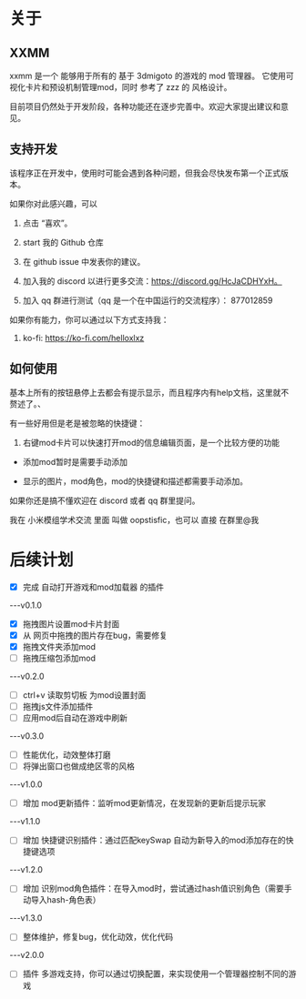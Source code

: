 # 关于

## XXMM

xxmm 是一个 能够用于所有的 基于 3dmigoto 的游戏的 mod 管理器。
它使用可视化卡片和预设机制管理mod，同时 参考了 zzz 的 风格设计。

目前项目仍然处于开发阶段，各种功能还在逐步完善中。欢迎大家提出建议和意见。

## 支持开发

该程序正在开发中，使用时可能会遇到各种问题，但我会尽快发布第一个正式版本。

如果你对此感兴趣，可以

1. 点击 “喜欢”。

2. start 我的 Github 仓库

3. 在 github issue 中发表你的建议。

4. 加入我的 discord 以进行更多交流：https://discord.gg/HcJaCDHYxH。

5. 加入 qq 群进行测试（qq 是一个在中国运行的交流程序）： 877012859

如果你有能力，你可以通过以下方式支持我：

1. ko-fi: https://ko-fi.com/helloxlxz

## 如何使用

基本上所有的按钮悬停上去都会有提示显示，而且程序内有help文档，这里就不赘述了。、

有一些好用但是老是被忽略的快捷键：

1. 右键mod卡片可以快速打开mod的信息编辑页面，是一个比较方便的功能

- 添加mod暂时是需要手动添加

- 显示的图片，mod角色，mod的快捷键和描述都需要手动添加。

如果你还是搞不懂欢迎在 discord 或者 qq 群里提问。

我在 小米模组学术交流 里面 叫做 oopstisfic，也可以 直接 在群里@我

# 后续计划

- [x] 完成 自动打开游戏和mod加载器 的插件

---v0.1.0
- [x] 拖拽图片设置mod卡片封面
- [x] 从 网页中拖拽的图片存在bug，需要修复
- [x] 拖拽文件夹添加mod
- [ ] 拖拽压缩包添加mod

---v0.2.0
- [ ] ctrl+v 读取剪切板 为mod设置封面
- [ ] 拖拽js文件添加插件
- [ ] 应用mod后自动在游戏中刷新

---v0.3.0
- [ ] 性能优化，动效整体打磨
- [ ] 将弹出窗口也做成绝区零的风格

---v1.0.0
- [ ] 增加 mod更新插件：监听mod更新情况，在发现新的更新后提示玩家

---v1.1.0
- [ ] 增加 快捷键识别插件：通过匹配keySwap 自动为新导入的mod添加存在的快捷键选项

---v1.2.0
- [ ] 增加 识别mod角色插件：在导入mod时，尝试通过hash值识别角色（需要手动导入hash-角色表）

---v1.3.0
- [ ] 整体维护，修复bug，优化动效，优化代码

---v2.0.0
- [ ] 插件 多游戏支持，你可以通过切换配置，来实现使用一个管理器控制不同的游戏

